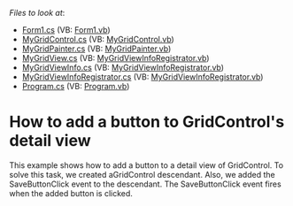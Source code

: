 <!-- default file list -->
*Files to look at*:

* [Form1.cs](./CS/WindowsApplication1/Form1.cs) (VB: [Form1.vb](./VB/WindowsApplication1/Form1.vb))
* [MyGridControl.cs](./CS/WindowsApplication1/MyGridControl/MyGridControl.cs) (VB: [MyGridControl.vb](./VB/WindowsApplication1/MyGridControl/MyGridControl.vb))
* [MyGridPainter.cs](./CS/WindowsApplication1/MyGridControl/MyGridPainter.cs) (VB: [MyGridPainter.vb](./VB/WindowsApplication1/MyGridControl/MyGridPainter.vb))
* [MyGridView.cs](./CS/WindowsApplication1/MyGridControl/MyGridView.cs) (VB: [MyGridViewInfoRegistrator.vb](./VB/WindowsApplication1/MyGridControl/MyGridViewInfoRegistrator.vb))
* [MyGridViewInfo.cs](./CS/WindowsApplication1/MyGridControl/MyGridViewInfo.cs) (VB: [MyGridViewInfoRegistrator.vb](./VB/WindowsApplication1/MyGridControl/MyGridViewInfoRegistrator.vb))
* [MyGridViewInfoRegistrator.cs](./CS/WindowsApplication1/MyGridControl/MyGridViewInfoRegistrator.cs) (VB: [MyGridViewInfoRegistrator.vb](./VB/WindowsApplication1/MyGridControl/MyGridViewInfoRegistrator.vb))
* [Program.cs](./CS/WindowsApplication1/Program.cs) (VB: [Program.vb](./VB/WindowsApplication1/Program.vb))
<!-- default file list end -->
# How to add a button to GridControl's detail view


<p>This example shows how to add a button to a detail view of GridControl. To solve this task, we created aGridControl descendant. Also, we added the SaveButtonClick event to the descendant. The SaveButtonClick event fires when the added button is clicked.</p><br />


<br/>



